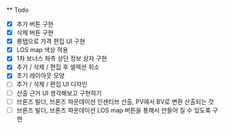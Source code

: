 \*\* Todo

- [x] 추가 버튼 구현
- [x] 삭제 버튼 구현
- [x] 롱탭으로 가격 편집 UI 구현
- [x] LOS map 색상 적용
- [x] 1차 보너스 좌측 상단 정보 상자 구현
- [x] 추가 / 삭제 / 편집 후 셀렉션 취소
- [x] 초기 레이아웃 모양
- [ ] 추가 / 삭제 / 편집 UI 디자인
- [ ] 산출 근거 UI 생각해보고 구현하기
- [ ] 브론즈 빌더, 브론즈 파운데이션 인센티브 산출, PV에서 BV로 변환 산출되는 것
- [ ] 브론즈 빌더, 브론즈 파운데이션 LOS map 버튼을 통해서 만들어 질 수 있도록 구현

